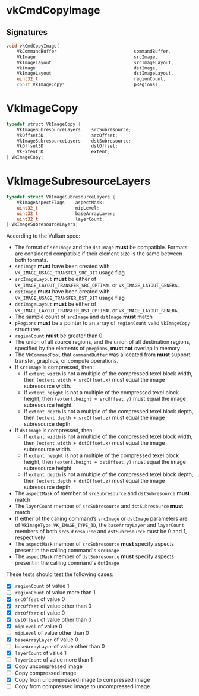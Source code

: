 # vkCmdCopyImage

## Signatures
```c++
void vkCmdCopyImage(
    VkCommandBuffer                             commandBuffer,
    VkImage                                     srcImage,
    VkImageLayout                               srcImageLayout,
    VkImage                                     dstImage,
    VkImageLayout                               dstImageLayout,
    uint32_t                                    regionCount,
    const VkImageCopy*                          pRegions);
```

# VkImageCopy
```c++
typedef struct VkImageCopy {
    VkImageSubresourceLayers    srcSubresource;
    VkOffset3D                  srcOffset;
    VkImageSubresourceLayers    dstSubresource;
    VkOffset3D                  dstOffset;
    VkExtent3D                  extent;
} VkImageCopy;
```

# VkImageSubresourceLayers
```c++
typedef struct VkImageSubresourceLayers {
    VkImageAspectFlags    aspectMask;
    uint32_t              mipLevel;
    uint32_t              baseArrayLayer;
    uint32_t              layerCount;
} VkImageSubresourceLayers;
```

According to the Vulkan spec:
- The format of `srcImage` and the `dstImage` **must** be compatible. Formats
  are considered compatible if their element size is the same between both
  formats.
- `srcImage` **must** have been created with `VK_IMAGE_USAGE_TRANSFER_SRC_BIT`
  usage flag
- `srcImageLayout` **must** be either of `VK_IMAGE_LAYOUT_TRANSFER_SRC_OPTIMAL`
  or `VK_IMAGE_LAYOUT_GENERAL`
- `dstImage` **must** have been created with `VK_IMAGE_USAGE_TRANSFER_DST_BIT`
  usage flag
- `dstImageLayout` **must** be either of `VK_IMAGE_LAYOUT_TRANSFER_DST_OPTIMAL`
  or `VK_IMAGE_LAYOUT_GENERAL`
- The sample count of `srcImage` and `dstImage` **must** match
- `pRegions` **must** be a pointer to an array of `regionCount` valid
  `VkImageCopy` structures
- `regionCount` **must** be greater than 0
- The union of all source regions, and the union of all destination regions,
  specified by the elements of `pRegions`, **must not** overlap in memory
- The `VkCommandPool` that `commandBuffer` was allocated from **must** support
  transfer, graphics, or compute operations.
- If `srcImage` is compressed, then:
  - If `extent.width` is not a multiple of the compressed texel block width,
  then `(extent.width + srcOffset.x)` must equal the image subresource width.
  - If `extent.height` is not a multiple of the compressed texel block height,
  then `(extent.height + srcOffset.y)` must equal the image subresource height.
  - If `extent.depth` is not a multiple of the compressed texel block depth,
  then `(extent.depth + srcOffset.z)` must equal the image subresource depth.
- If `dstImage` is compressed, then:
  - If `extent.width` is not a multiple of the compressed texel block width,
  then `(extent.width + dstOffset.x)` must equal the image subresource width.
  - If `extent.height` is not a multiple of the compressed texel block height,
  then `(extent.height + dstOffset.y)` must equal the image subresource height.
  - If `extent.depth` is not a multiple of the compressed texel block depth,
  then `(extent.depth + dstOffset.z)` must equal the image subresource depth.
- The `aspectMask` of member of `srcSubresource` and `dstSubresource` **must**
  match
- The `layerCount` member of `srcSubresource` and `dstSubresource` **must**
  match
- If either of the calling command’s `srcImage` or `dstImage` parameters are of
  `VkImageType VK_IMAGE_TYPE_3D`, the `baseArrayLayer` and `layerCount` members
  of both `srcSubresource` and `dstSubresource` must be 0 and 1, respectively
- The `aspectMask` member of `srcSubresource` **must** specify aspects present
  in the calling command's `srcImage`
- The `aspectMask` member of `dstSubresource` **must** specify aspects present
  in the calling command's `dstImage`

These tests should test the following cases:
- [x] `regionCount` of value 1
- [ ] `regionCount` of value more than 1
- [x] `srcOffset` of value 0
- [x] `srcOffset` of value other than 0
- [x] `dstOffset` of value 0
- [x] `dstOffset` of value other than 0
- [x] `mipLevel` of value 0
- [ ] `mipLevel` of value other than 0
- [x] `baseArrayLayer` of value 0
- [ ] `baseArrayLayer` of value other than 0
- [x] `layerCount` of value 1
- [ ] `layerCount` of value more than 1
- [x] Copy uncompressed image
- [ ] Copy compressed image
- [x] Copy from uncompressed image to compressed image
- [ ] Copy from compressed image to uncompressed image
